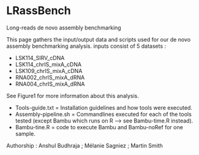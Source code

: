 # LRassBench
Long-reads de novo assembly benchmarking

This page gathers the input/output data and scripts used for our de novo assembly benchmarking analysis.
inputs consist of 5 datasets :
  - LSK114_SIRV_cDNA
  - LSK114_chrIS_mixA_cDNA
  - LSK109_chrIS_mixA_cDNA
  - RNA002_chrIS_mixA_dRNA
  - RNA004_chrIS_mixA_dRNA

See Figure1 for more information about this analysis.

- Tools-guide.txt = Installation guidelines and how tools were executed.
- Assembly-pipeline.sh = Commandlines executed for each of the tools tested (except Bambu which runs on R --> see Bambu-time.R instead).
- Bambu-tine.R = code to execute Bambu and Bambu-noRef for one sample.

Authorship : Anshul Budhraja ; Mélanie Sagniez ; Martin Smith
